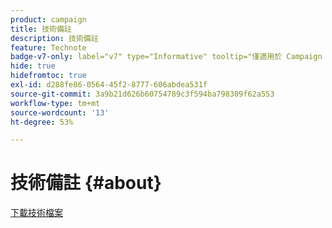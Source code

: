 ```yaml
---
product: campaign
title: 技術備註
description: 技術備註
feature: Technote
badge-v7-only: label="v7" type="Informative" tooltip="僅適用於 Campaign Classic v7"
hide: true
hidefromtoc: true
exl-id: d288fe86-0564-45f2-8777-606abdea531f
source-git-commit: 3a9b21d626b60754789c3f594ba798309f62a553
workflow-type: tm+mt
source-wordcount: '13'
ht-degree: 53%

---
```


# 技術備註 {#about}



[下載技術檔案](guidelines.pdf)

